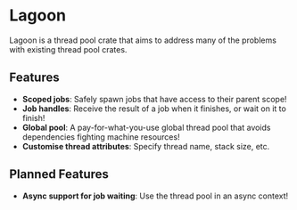 # Lagoon

Lagoon is a thread pool crate that aims to address many of the problems with existing thread pool crates.

## Features

- **Scoped jobs**: Safely spawn jobs that have access to their parent scope!
- **Job handles**: Receive the result of a job when it finishes, or wait on it to finish!
- **Global pool**: A pay-for-what-you-use global thread pool that avoids dependencies fighting machine resources!
- **Customise thread attributes**: Specify thread name, stack size, etc.

## Planned Features

- **Async support for job waiting**: Use the thread pool in an async context!
